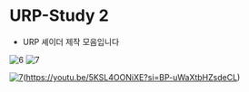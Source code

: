 # URP-Study 2

- URP 셰이더 제작 모음입니다

![6](https://github.com/user-attachments/assets/4ad5adcb-bbd3-4310-bf4c-8ac970e81b36)
![7](https://github.com/user-attachments/assets/85e61970-2a2f-48af-ad7d-d57d9ba18c1b)

[![7](https://github.com/user-attachments/assets/85e61970-2a2f-48af-ad7d-d57d9ba18c1b)](![7](https://github.com/user-attachments/assets/85e61970-2a2f-48af-ad7d-d57d9ba18c1b))(https://youtu.be/5KSL4OONiXE?si=BP-uWaXtbHZsdeCL)
